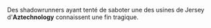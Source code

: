 Des shadowrunners ayant tenté de saboter une des usines de Jersey d'**Aztechnology** connaissent une fin tragique.